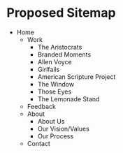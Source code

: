 # Proposed Sitemap
- Home
    - Work
        - The Aristocrats
        - Branded Moments
        - Allen Voyce
        - Girlfails
        - American Scripture Project
        - The Window
        - Those Eyes
        - The Lemonade Stand
    - Feedback
    - About
        - About Us
        - Our Vision/Values
        - Our Process
    - Contact

